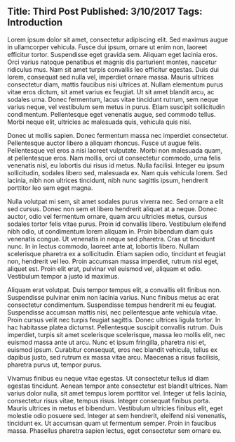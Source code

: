 Title: Third Post
Published: 3/10/2017
Tags: Introduction
---
Lorem ipsum dolor sit amet, consectetur adipiscing elit. Sed maximus augue in ullamcorper vehicula. Fusce dui ipsum, ornare ut enim non, laoreet efficitur tortor. Suspendisse eget gravida sem. Aliquam eget lacinia eros. Orci varius natoque penatibus et magnis dis parturient montes, nascetur ridiculus mus. Nam sit amet turpis convallis leo efficitur egestas. Duis dui lorem, consequat sed nulla vel, imperdiet ornare massa. Mauris ultrices consectetur diam, mattis faucibus nisi ultrices at. Nullam elementum purus vitae eros dictum, sit amet varius ex feugiat. Ut sit amet blandit arcu, ac sodales urna. Donec fermentum, lacus vitae tincidunt rutrum, sem neque varius neque, vel vestibulum sem metus in purus. Etiam suscipit sollicitudin condimentum. Pellentesque eget venenatis augue, sed commodo tellus. Morbi neque elit, ultricies ac malesuada quis, vehicula quis nisi.

Donec ut mollis sapien. Donec fermentum massa nec imperdiet consectetur. Pellentesque auctor libero a aliquam rhoncus. Fusce ut augue felis. Pellentesque vel eros a nisi laoreet vulputate. Morbi non malesuada quam, at pellentesque eros. Nam mollis, orci ut consectetur commodo, urna felis venenatis nisl, eu lobortis dui risus id metus. Nulla facilisi. Integer eu ipsum sollicitudin, sodales libero sed, malesuada ex. Nam quis vehicula lorem. Sed lacinia, nibh non ultrices tincidunt, nibh nunc sagittis ipsum, hendrerit porttitor leo sem eget magna.

Nulla volutpat mi sem, sit amet sodales purus viverra nec. Sed ornare a elit sed cursus. Donec non sem et libero hendrerit aliquet at a neque. Donec auctor, odio vel fermentum ornare, quam arcu ultricies metus, cursus sodales tortor felis vitae purus. Proin id convallis libero. Vestibulum eleifend nibh odio, ut condimentum lorem aliquam in. Proin bibendum diam quis venenatis congue. Ut venenatis in neque sed pharetra. Cras ut tincidunt nunc. In in lectus commodo, laoreet ante at, lobortis libero. Nullam scelerisque pharetra ex a sollicitudin. Etiam sapien odio, tincidunt et feugiat non, hendrerit vel leo. Proin accumsan massa imperdiet, rutrum nisl eget, aliquet est. Proin elit erat, pulvinar vel euismod vel, aliquam et odio. Vestibulum tempor a justo id maximus.

Aliquam erat volutpat. Duis tempor tempus elit, a convallis elit finibus non. Suspendisse pulvinar enim non lacinia varius. Nunc finibus metus ac erat consectetur condimentum. Suspendisse tempus hendrerit mi eu feugiat. Suspendisse accumsan mattis nisi, nec pellentesque ante vehicula vitae. Proin cursus velit nec turpis feugiat sagittis. Donec ultrices ligula tortor. In hac habitasse platea dictumst. Pellentesque suscipit convallis rutrum. Duis imperdiet, turpis sit amet scelerisque scelerisque, massa leo mollis elit, nec euismod massa ante ut arcu. Nunc et ipsum fringilla, pharetra nisi et, euismod ipsum. Curabitur consequat, eros nec blandit vehicula, tellus ex dapibus justo, sed rutrum ex massa vitae arcu. Maecenas a risus facilisis, pharetra purus ut, tempor purus.

Vivamus finibus eu neque vitae egestas. Ut consectetur tellus id diam egestas tincidunt. Aenean tempor ante consectetur est blandit ultrices. Nam varius dolor nulla, sit amet tempus lorem porttitor vel. Integer ut felis lacinia, consectetur risus vitae, tempus risus. Integer consequat finibus porta. Mauris ultrices in metus et bibendum. Vestibulum ultricies finibus elit, eget molestie odio posuere sed. Integer at sem hendrerit, eleifend nisi venenatis, tincidunt ex. Ut accumsan quam ut fermentum semper. Proin in faucibus massa. Phasellus pharetra sapien lectus, eget consectetur sem ornare eu.

